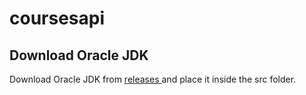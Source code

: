 # coursesapi

## Download Oracle JDK

Download Oracle JDK from <a href="https://github.com/bsahil10/coursesapi/releases/tag/Download"> releases </a> and place it inside the src folder.
